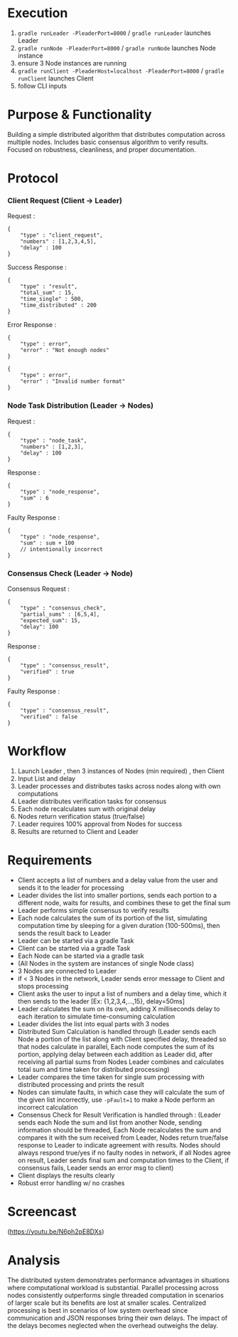 # Execution

1. `gradle runLeader -PleaderPort=8000` / `gradle runLeader` launches Leader
2. `gradle runNode -PleaderPort=8000` / `gradle runNode` launches Node instance
3. ensure 3 Node instances are running
4. `gradle runClient -PleaderHost=localhost -PleaderPort=8000` / `gradle runClient` launches Client 
5. follow CLI inputs

# Purpose & Functionality
Building a simple distributed algorithm that distributes computation across multiple nodes. Includes basic consensus algorithm to verify results. Focused on robustness, cleanliness, and proper documentation.

# Protocol

### Client Request (Client -> Leader)

Request : 

    {
        "type" : "client_request",  
        "numbers" : [1,2,3,4,5],
        "delay" : 100
    }

Success Response :

    {
        "type" : "result",
        "total_sum" : 15, 
        "time_single" : 500,
        "time_distributed" : 200
    }

Error Response :

    {
        "type" : error",
        "error" : "Not enough nodes"
    }

    {
        "type" : error",
        "error" : "Invalid number format"
    }

### Node Task Distribution (Leader -> Nodes)

Request :

    {
        "type" : "node_task",
        "numbers" : [1,2,3],
        "delay" : 100
    }

Response :

    {
        "type" : "node_response",
        "sum" : 6
    }

Faulty Response :

    {
        "type" : "node_response",
        "sum" : sum + 100 
        // intentionally incorrect
    }

### Consensus Check (Leader -> Node)

Consensus Request :

    {
        "type" : "consensus_check",
        "partial_sums" : [6,5,4],
        "expected_sum": 15,
        "delay": 100
    }

Response :

    {
        "type" : "consensus_result",
        "verified" : true
    }

Faulty Response :

    {
        "type" : "consensus_result",
        "verified" : false
    }

# Workflow
1. Launch Leader , then 3 instances of Nodes (min required) , then Client
2. Input List and delay
3. Leader processes and distributes tasks across nodes along with own computations
4. Leader distributes verification tasks for consensus
5. Each node recalculates sum with original delay
6. Nodes return verification status (true/false)
7. Leader requires 100% approval from Nodes for success 
8. Results are returned to Client and Leader

# Requirements
- Client accepts a list of numbers and a delay value from the user and sends it to the leader for processing
- Leader divides the list into smaller portions, sends each portion to a different node, waits for results, and combines these to get the final sum
- Leader performs simple consensus to verify results
- Each node calculates the sum of its portion of the list, simulating computation time by sleeping for a given duration (100-500ms), then sends the result back to Leader
- Leader can be started via a gradle Task
- Client can be started via a gradle Task
- Each Node can be started via a gradle task
- (All Nodes in the system are instances of single Node class)
- 3 Nodes are connected to Leader
- if < 3 Nodes in the network, Leader sends error message to Client and stops processing
- Client asks the user to input a list of numbers and a delay time, which it then sends to the leader [Ex: {1,2,3,4,...,15}, delay=50ms]
- Leader calculates the sum on its own, adding X milliseconds delay to each iteration to simulate time-consuming calculation
- Leader divides the list into equal parts with 3 nodes
- Distributed Sum Calculation is handled through (Leader sends each Node a portion of the list along with Client specified delay, threaded so that nodes calculate in parallel, Each node computes the sum of its portion, applying delay between each addition as Leader did, after receiving all partial sums from Nodes Leader combines and calculates total sum and time taken for distributed processing)
- Leader compares the time taken for single sum processing with distributed processing and prints the result
- Nodes can simulate faults, in which case they will calculate the sum of the given list incorrectly, use `-pFault=1` to make a Node perform an incorrect calculation
- Consensus Check for Result Verification is handled through : (Leader sends each Node the sum and list from another Node, sending information should be threaded, Each Node recalculates the sum and compares it with the sum received from Leader, Nodes return true/false response to Leader to indicate agreement with results. Nodes should always respond true/yes if no faulty nodes in network, if all Nodes agree on result, Leader sends final sum and computation times to the Client, if consensus fails, Leader sends an error msg to client)
- Client displays the results clearly
- Robust error handling w/ no crashes

# Screencast
(https://youtu.be/N6ph2pE8DXs)

# Analysis
The distributed system demonstrates performance advantages in situations where computational workload is substantial. Parallel processing across nodes consistently outperforms single threaded computation in scenarios of larger scale but its benefits are lost at smaller scales. Centralized processing is best in scenarios of low system overhead since communication and JSON responses bring their own delays. The impact of the delays becomes neglected when the overhead outweighs the delay.